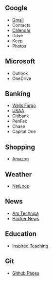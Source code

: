 ## Google

* [Gmail](https://mail.google.com/mail/u/0/)
* Contacts
* [Calendar](https://calendar.google.com)
* Drive
* Keep
* Photos

## Microsoft

* Outlook
* OneDrive

## Banking

* [Wells Fargo](https://wellsfargo.com/)
* [USAA](https://www.usaa.com/)
* Citibank
* PenFed
* Chase
* Capital One

## Shopping

* [Amazon](https://smile.amazon.com/)


## Weather

* [NatLoop](https://radar.weather.gov/Conus/Loop/NatLoop.gif)

## News

* [Ars Technica](https://arstechnica.com/)
* [Hacker News](https://news.ycombinator.com/news)

## Education

* [Inspired Teaching](https://www.inspiredteachingschool.org/apps/pages/index.jsp?uREC_ID=1189392&type=d&pREC_ID=1432766)


## Git

* [Github Pages](https://help.github.com/en/categories/github-pages-basics)

